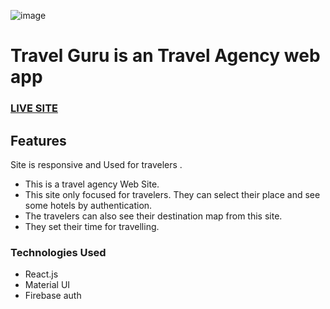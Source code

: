 ![image](https://i.ibb.co/Xksq8yC/Home.png)

# Travel Guru is an Travel Agency web app

### [LIVE SITE](https://travel-guru-agency.netlify.app/)

## Features
Site is responsive and Used for travelers . 
-	This is a travel agency Web Site.
-	This site only focused for travelers. They can select their place and see some hotels by authentication.
-	The travelers can also see their destination map from this site.
-	They set their time for travelling.



### Technologies Used 
- React.js
- Material UI
- Firebase auth

